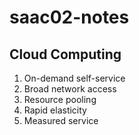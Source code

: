 # saac02-notes

## Cloud Computing
1. On-demand self-service
2. Broad network access
3. Resource pooling
4. Rapid elasticity
5. Measured service
